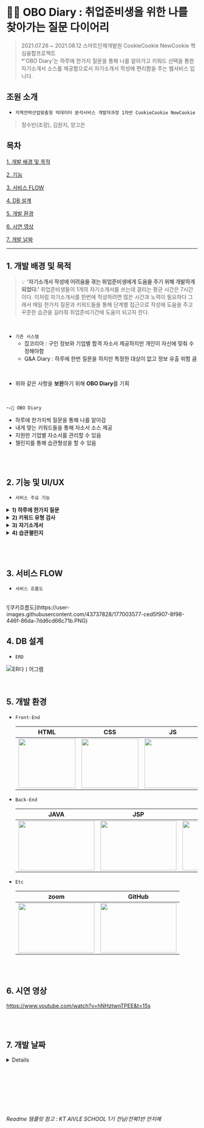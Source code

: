 <br>

# ✍🏻 OBO Diary : 취업준비생을 위한 나를 찾아가는 질문 다이어리
> 2021.07.26 ~ 2021.08.12  스마트인재개발원 CookieCookie NewCookie 핵심융합프로젝트<br>
>  *'OBO Diary'는 하루에 한가지 질문을 통해 나를 알아가고 키워드 선택을 통한 자기소개서 소스를 제공함으로서 자기소개서 작성에 편리함을 주는 웹서비스 입니다.


## 조원 소개
- `지역전략산업맞춤형 빅데이터 분석서비스 개발자과정 1차반 CookieCookie NewCookie`
> 정수빈(조장), 김원지, 양고은


## 목차
[1. 개발 배경 및 목적](#1-개발-배경-및-목적)

[2. 기능](#2-기능-및-UI/UX)

[3. 서비스 FLOW](#3-서비스-FLOW)

[4. DB 설계](#4-DB-설계)

[5. 개발 환경](#5-개발-환경)

[6. 시연 영상](#6-시연-영상)

[7. 개발 날짜](#7-개발-날짜)


***

## 1. 개발 배경 및 목적
> 💡 **'자기소개서 작성에 어려움을 겪는 취업준비생에게 도움을 주기 위해 개발하게 되었다.'** 취업준비생들이 1개의 자기소개서를 쓰는데 걸리는 평균 시간은 7시간이다. 이처럼 자기소개서를 한번에 작성하려면 많은 시간과 노력이 필요하다 그래서 매일 한가지 질문과 키워드들을 통해 단계별 접근으로 작성에 도움을 주고 꾸준한 습관을 길러줘 취업준비기간에 도움이 되고자 한다.


<br>

- `기존 시스템`
    - 잡코리아 : 구인 정보와 기업별 합격 자소서 제공하지만 개인이 자신에 맞춰 수정해야함
    - Q&A Diary : 하루에 한번 질문을 하지만 특정한 대상이 없고 정보 유출 위험 큼
 
<br>

- 위와 같은 사항을 **보완**하기 위해 **OBO Diary**를 기획

<br>

-`✍🏻 OBO Diary`
  - 하루에 한가지씩 질문을 통해 나를 알아감
  - 내게 맞는 키워드들을 통해 자소서 소스 제공
  - 지원한 기업별 자소서를 관리할 수 있음
  - 챌린지를 통해 습관형성을 할 수 있음

<br>


<br>

## 2. 기능 및 UI/UX
- `서비스 주요 기능`
 <details>
    <summary><strong>1) 하루에 한가지 질문</strong></summary>
        <div markdown="1">  
            <img src="https://user-images.githubusercontent.com/43737828/176597515-a2e800c4-b788-4da2-83af-d6fcb3c35b61.png" width="850" height="500">
            <br>
            <text>⇒ 매일 한가지씩 질문이 주어지고 좌측에는 이전 질문들이 보여진다.</text>
            <br><br>
            <img src="https://user-images.githubusercontent.com/43737828/176597523-367566b7-610a-4426-9bba-3eb57b2dc34c.png" width="850" height="500">
            <br>
            <text>⇒ 최소 100자 최대500자를 작성 할 수 있다.</text>
            <br><br>
            <img src="https://user-images.githubusercontent.com/43737828/176597532-6c99da3a-14f7-4707-8e82-e63e246b820f.png" width="850" height="500">
            <br>
            <text>⇒ 작성이 완료되면 달력에 성공 쿠키가 주어진다.</text>
            <br><br>
        </div>
</details>

 <details>
  <summary><strong>2) 키워드 유형 검사 </strong></summary>
   <div markdown="1">  
   <br>     
     <img src="https://user-images.githubusercontent.com/43737828/177002404-17cda52b-b82d-4a5a-8084-a8bda6192d26.png" width="850" height="500">
     <br>
     <text>⇒ 자신에게 맞는 키워드들을 여러가지 선택한다.</text>
     <br><br>
     <img src="https://user-images.githubusercontent.com/43737828/177002410-53ce3245-c01c-4517-8565-08e802100166.png" width="850" height="500">
     <br>
     <text>⇒ 자신이 선택한 키워드들에 맞는 자기소개서 소스를 확인 할 수 있다.</text>
     <br><br>
   </div>
 </details>
 
<details>
  <summary><strong>3) 자기소개서</strong></summary>
   <div markdown="1">       
     <br>
     <img src="https://user-images.githubusercontent.com/43737828/177003083-88502237-edcd-4b46-8826-275bdea4d81a.png" width="850" height="500">
     <br>
     <text>⇒ 기업별 자기소개서를 작성 할 수 있다. </text>
      <br>
      <text>⇒ 좌측하단 내가 작성했던 질문에 대한 답과 키워드 선택을 통해 얻은 자기소개서 예시를 볼 수 있다. </text>
      <br><br>
     <img src="https://user-images.githubusercontent.com/43737828/177003218-ff2777ca-4a26-406b-83f1-551768ed9b21.jpg" width="850" height="500">
     <br>
     <text>⇒ 내가 작성했던 질문에 대한 답과 키워드 선택을 통해 얻은 자기소개서 예시를 통해 자기소개서를 작성 할 수 있다. </text>
      <br>
   </div>
 </details>
 
 <details>
  <summary><strong>4) 습관챌린지 </strong></summary>
   <div markdown="1">  
   <br>      
     <img src="https://user-images.githubusercontent.com/43737828/177003379-e81add55-63a9-4ca1-a0cf-5a5b9f1165b5.png" width="850" height="500">  
     <br>
     <text>⇒ 최대 3개 습관 챌린지를 할 수 있다.</text>
     <br><br>
     <img src="https://user-images.githubusercontent.com/43737828/177003393-d0bff185-817e-4795-9790-ae6eb6547165.png" width="850" height="500">  
     <br>
     <text>⇒ 매일 자신이 신청한 습관에 대한 사진을 올린다</text>
     <br><br>
   </div>
 </details>

 <br>

<br>

<br>

## 3. 서비스 FLOW
  - `서비스 흐름도`
<br>
![쿠키흐름도](https://user-images.githubusercontent.com/43737828/177003577-ced5f907-8f98-446f-86da-7dd6cd66c71b.PNG)
<br>

## 4. DB 설계
  - `ERD`
  
![ER다ㅣ어그램](https://user-images.githubusercontent.com/43737828/176195140-620e0c7e-0c99-493e-9f6f-0d3689ed1cad.jpg)

<br>

## 5. 개발 환경

- `Front-End`

  |HTML|CSS|JS|Bootstrap|Ajax|
  |:---:|:---:|:---:|:---:|:---:|
  |<img src="https://user-images.githubusercontent.com/68097036/151471705-99458ff8-186c-435b-ac5c-f348fd836e40.png" width="150" height="130">|<img src="https://user-images.githubusercontent.com/68097036/151471805-14e89a94-59e8-468f-8192-c10746b93896.png" width="150" height="130">|<img src="https://user-images.githubusercontent.com/68097036/151471854-e0134a79-b7ef-4a0f-99fd-53e8ee5baf50.png" width="150" height="130">|<img src="https://user-images.githubusercontent.com/68097036/151480381-2b23a8af-c6b4-43a6-96a6-ea69e0b953e0.png" width="100" height="130">|<img src="https://user-images.githubusercontent.com/43737828/177003699-24934ed0-87f5-4303-8af4-8370f5f96525.png" width="150" height="130">|
  

- `Back-End`

  |JAVA|JSP|Oracle|
  |:---:|:---:|:---:|
  |<img src="https://user-images.githubusercontent.com/43737828/176196626-e47ddb01-aa86-451b-8491-2a54d7172102.png" width="200" height="130">|<img src="https://user-images.githubusercontent.com/43737828/177003705-f450c586-f752-46c1-9f75-674a8c2ad11e.png" width="200" height="130">|<img src="https://user-images.githubusercontent.com/43737828/177003709-bb7c80e1-21b3-4402-b5b5-6a3b5b216e33.png" width="200" height="130">|


- `Etc`

  |zoom|GitHub|
  |:---:|:---:|
  |<img src="https://user-images.githubusercontent.com/43737828/176196699-d0d30c28-5ce3-4bd1-8632-7d9be4c2a6d4.png" width="200" height="130">|<img src="https://user-images.githubusercontent.com/68097036/151467910-0fda00cd-c08b-4869-a21e-a66d1d133ff5.png" width="200" height="130">|

<br>
<br>

## 6. 시연 영상
https://www.youtube.com/watch?v=hNHztwnTPEE&t=15s

<br><br>

## 7. 개발 날짜
<details>

# 2021.07.26 
- join.html 생성
- MemberDTO, MemberDAO, JoinServiceCon 생성 및 연결
- 회원가입 끝!

# 2021.07.27
- LoginServiceCon, LoginServiceCon 생성 및 연결 ( 로그인 / 로그아웃 )
- Q&A 화면 구현
- QnADTO, QnADAO 생성 및 연결
- 챌린지 가입 화면 구현
- ChallengeDTO, ChallengeDAO, ChallengeServiceCon 생성 및 연결 
- 자소서예시 샘플 수집
- 키워드 수집
- Q&A 질문지 수집

# 2021.07.28 
- 키워드 테이블 생성
- 달력 화면 구현
- 메인화면 수정
- MyQnAServiceCon 생성 및 연결
- QnADTO, QnADAO 수정 뒤 로그인한 회원의 QnA 정보 가져오기
- 화면에 연결

# 2021.07.29
- 챌린지 화면 수정
- 챌린지 인증 화면 구현
- 챌린지 DB연결 및 날짜랑 습관 가져오기
- 키워드 화면 구현
- QNA 보관함 구현 및 연결

# 2021.07.30
- 자소서 화면 구현
- 키워드 화면 수정 
- 자신이 선택한 키워드 샘플 확인하는 화면 구현
- KeywordDTO, KeywordDAO, keywordServiceCon 생성 및 연결
- 유저가 선택한 키워드 별 상응하는 mbti추출 후 그에 맞는 자소서 샘플 화면에 뿌려주기 구현
- 달력 수정
- 개인정보화면수정 및 로그인화면 구현

# 2021.07.31
- 비밀번호 변경 및 개인정보 수정 완료
- 달력에 QnA답변작성하면 작성한 날짜에 쿠키추가 
- 각 페이지마다 링크연결완료
- 로그인하면 그 페이지머물게 하는 기능 추가

# ~ 2021.08.05
- 자기소개서 디비 연결
- 자기소개서 수정
- 팝업창 연결

# 2021.08.06
- 자소서 삭제 디비 연결
- 자소서 왼쪽하단에 내가작성한 qna와 키워드결과 팝업창으로연결
- 작성한 자소서 목록 스크롤 추가
- qna답변 글자수 카운트
- 각 챌린지마다 인증한 사진 가져오기

# 2021.08.09
- 상단바 링크 연결
- 자소서 글자수 카운트
- 키워드 로그인했을때와 로그아웃했을때 창 구분
- 달력 챌린지 날짜 가져오기 성공
- 각 페이지 정렬 및 멘트 수정
- QNA.jsp 오류수정

# 2021.08.10
- qna 답변 100자 이상 써야만 제출할 수 있는 기능 추가
- 챌린지가입시 직접입력 및 선택 기능 추가
- 각 페이지 정렬 및 멘트 수정

# 2021.08.11
- PPT 제작
- 샘플데이터 삽입

# 2021.08.12
- 시연영상제작
- 최종 발표
</details>

<br><br><br>
<br><br><br>
###### Readme 템플릿 참고 : KT AIVLE SCHOOL 1기 전남/전북1반 안지예
